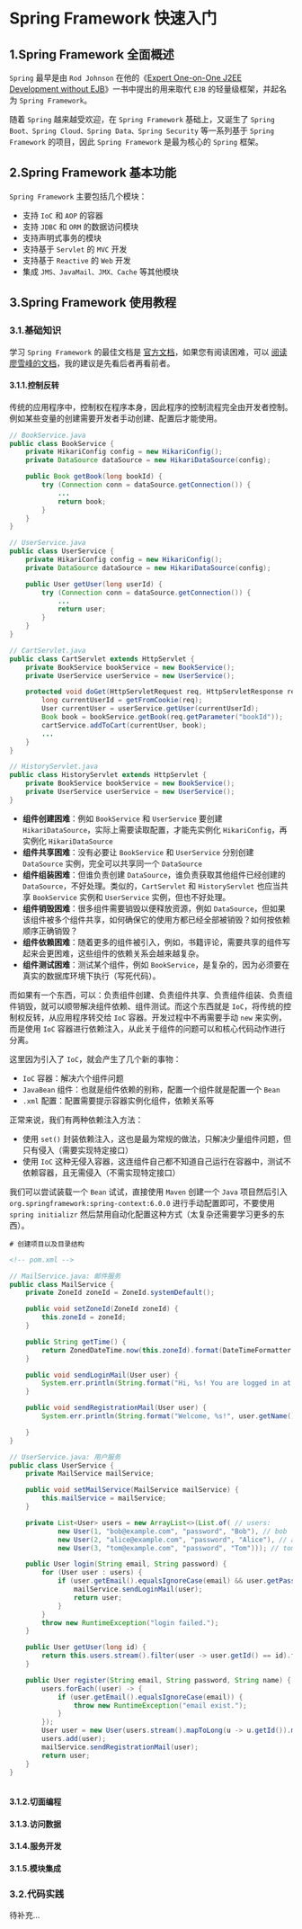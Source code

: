 # Spring Framework 快速入门

## 1.Spring Framework 全面概述

`Spring` 最早是由 `Rod Johnson` 在他的《[Expert One-on-One J2EE Development without EJB](https://book.douban.com/subject/1426848/)》一书中提出的用来取代 `EJB` 的轻量级框架，并起名为 `Spring Framework`。

随着 `Spring` 越来越受欢迎，在 `Spring Framework` 基础上，又诞生了 `Spring Boot、Spring Cloud、Spring Data、Spring Security` 等一系列基于 `Spring Framework` 的项目，因此 `Spring Framework` 是最为核心的 `Spring` 框架。

## 2.Spring Framework 基本功能

`Spring Framework` 主要包括几个模块：

*   支持 `IoC` 和 `AOP` 的容器
*   支持 `JDBC` 和 `ORM` 的数据访问模块
*   支持声明式事务的模块
*   支持基于 `Servlet` 的 `MVC` 开发
*   支持基于 `Reactive` 的 `Web` 开发
*   集成 `JMS、JavaMail、JMX、Cache` 等其他模块

## 3.Spring Framework 使用教程

### 3.1.基础知识

学习 `Spring Framework` 的最佳文档是 [官方文档](https://spring.io/projects/spring-framework)，如果您有阅读困难，可以 [阅读廖雪峰的文档](https://liaoxuefeng.com/books/java/spring/ioc/basic/index.html)，我的建议是先看后者再看前者。

#### 3.1.1.控制反转

传统的应用程序中，控制权在程序本身，因此程序的控制流程完全由开发者控制。例如某些变量的创建需要开发者手动创建、配置后才能使用。

```java
// BookService.java
public class BookService {
    private HikariConfig config = new HikariConfig();
    private DataSource dataSource = new HikariDataSource(config);

    public Book getBook(long bookId) {
        try (Connection conn = dataSource.getConnection()) {
            ...
            return book;
        }
    }
}

```

```java
// UserService.java
public class UserService {
    private HikariConfig config = new HikariConfig();
    private DataSource dataSource = new HikariDataSource(config);

    public User getUser(long userId) {
        try (Connection conn = dataSource.getConnection()) {
            ...
            return user;
        }
    }
}

```

```java
// CartServlet.java
public class CartServlet extends HttpServlet {
    private BookService bookService = new BookService();
    private UserService userService = new UserService();

    protected void doGet(HttpServletRequest req, HttpServletResponse resp) throws ServletException, IOException {
        long currentUserId = getFromCookie(req);
        User currentUser = userService.getUser(currentUserId);
        Book book = bookService.getBook(req.getParameter("bookId"));
        cartService.addToCart(currentUser, book);
        ...
    }
}

```

```java
// HistoryServlet.java
public class HistoryServlet extends HttpServlet {
    private BookService bookService = new BookService();
    private UserService userService = new UserService();
}

```

-   **组件创建困难**：例如 `BookService` 和 `UserService` 要创建 `HikariDataSource`，实际上需要读取配置，才能先实例化 `HikariConfig`，再实例化 `HikariDataSource`
-   **组件共享困难**：没有必要让 `BookService` 和 `UserService` 分别创建 `DataSource` 实例，完全可以共享同一个 `DataSource`
-   **组件组装困难**：但谁负责创建 `DataSource`，谁负责获取其他组件已经创建的 `DataSource`，不好处理。类似的，`CartServlet` 和 `HistoryServlet` 也应当共享 `BookService` 实例和 `UserService` 实例，但也不好处理。
-   **组件销毁困难**：很多组件需要销毁以便释放资源，例如 `DataSource`，但如果该组件被多个组件共享，如何确保它的使用方都已经全部被销毁？如何按依赖顺序正确销毁？
-   **组件依赖困难**：随着更多的组件被引入，例如，书籍评论，需要共享的组件写起来会更困难，这些组件的依赖关系会越来越复杂。
-   **组件测试困难**：测试某个组件，例如 `BookService`，是复杂的，因为必须要在真实的数据库环境下执行（写死代码）。

而如果有一个东西，可以：负责组件创建、负责组件共享、负责组件组装、负责组件销毁，就可以顺带解决组件依赖、组件测试。而这个东西就是 `IoC`，将传统的控制权反转，从应用程序转交给 `IoC` 容器。开发过程中不再需要手动 `new` 来实例，而是使用 `IoC` 容器进行依赖注入，从此关于组件的问题可以和核心代码动作进行分离。

这里因为引入了 `IoC`，就会产生了几个新的事物：

-   `IoC` 容器：解决六个组件问题
-   `JavaBean` 组件：也就是组件依赖的别称，配置一个组件就是配置一个 `Bean`
-   `.xml` 配置：配置需要提示容器实例化组件，依赖关系等

正常来说，我们有两种依赖注入方法：

-   使用 `set()` 封装依赖注入，这也是最为常规的做法，只解决少量组件问题，但只有侵入（需要实现特定接口）
-   使用 `IoC` 这种无侵入容器，这连组件自己都不知道自己运行在容器中，测试不依赖容器，且无需侵入（不需实现特定接口）

我们可以尝试装载一个 `Bean` 试试，直接使用 `Maven` 创建一个 `Java` 项目然后引入 `org.springframework:spring-context:6.0.0` 进行手动配置即可，不要使用 `spring initializr` 然后禁用自动化配置这种方式（太复杂还需要学习更多的东西）。

```shell
# 创建项目以及目录结构
```

```xml
<!-- pom.xml -->
```

```java
// MailService.java: 邮件服务
public class MailService {
    private ZoneId zoneId = ZoneId.systemDefault();

    public void setZoneId(ZoneId zoneId) {
        this.zoneId = zoneId;
    }

    public String getTime() {
        return ZonedDateTime.now(this.zoneId).format(DateTimeFormatter.ISO_ZONED_DATE_TIME);
    }

    public void sendLoginMail(User user) {
        System.err.println(String.format("Hi, %s! You are logged in at %s", user.getName(), getTime()));
    }

    public void sendRegistrationMail(User user) {
        System.err.println(String.format("Welcome, %s!", user.getName()));

    }
}

```

```java
// UserService.java: 用户服务
public class UserService {
    private MailService mailService;

    public void setMailService(MailService mailService) {
        this.mailService = mailService;
    }

    private List<User> users = new ArrayList<>(List.of( // users:
            new User(1, "bob@example.com", "password", "Bob"), // bob
            new User(2, "alice@example.com", "password", "Alice"), // alice
            new User(3, "tom@example.com", "password", "Tom"))); // tom

    public User login(String email, String password) {
        for (User user : users) {
            if (user.getEmail().equalsIgnoreCase(email) && user.getPassword().equals(password)) {
                mailService.sendLoginMail(user);
                return user;
            }
        }
        throw new RuntimeException("login failed.");
    }

    public User getUser(long id) {
        return this.users.stream().filter(user -> user.getId() == id).findFirst().orElseThrow();
    }

    public User register(String email, String password, String name) {
        users.forEach((user) -> {
            if (user.getEmail().equalsIgnoreCase(email)) {
                throw new RuntimeException("email exist.");
            }
        });
        User user = new User(users.stream().mapToLong(u -> u.getId()).max().getAsLong() + 1, email, password, name);
        users.add(user);
        mailService.sendRegistrationMail(user);
        return user;
    }
}
```

```java
```



#### 3.1.2.切面编程



#### 3.1.3.访问数据



#### 3.1.4.服务开发



#### 3.1.5.模块集成



### 3.2.代码实践

待补充...
